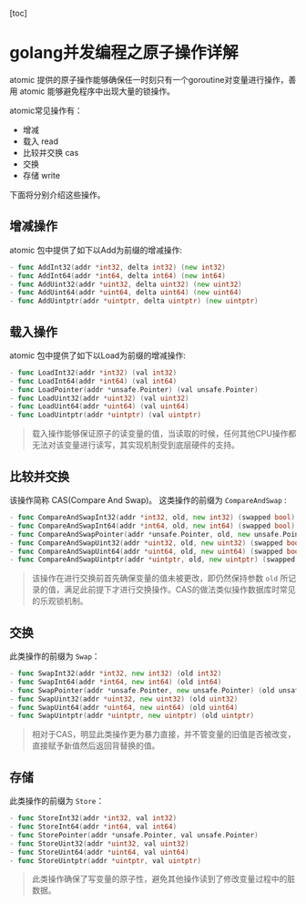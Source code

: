 [toc]

# golang并发编程之原子操作详解

atomic 提供的原子操作能够确保任一时刻只有一个goroutine对变量进行操作，善用 atomic 能够避免程序中出现大量的锁操作。

atomic常见操作有：

- 增减
- 载入 read
- 比较并交换 cas
- 交换
- 存储 write

下面将分别介绍这些操作。

## 增减操作

atomic 包中提供了如下以Add为前缀的增减操作:

```go
- func AddInt32(addr *int32, delta int32) (new int32)
- func AddInt64(addr *int64, delta int64) (new int64)
- func AddUint32(addr *uint32, delta uint32) (new uint32)
- func AddUint64(addr *uint64, delta uint64) (new uint64)
- func AddUintptr(addr *uintptr, delta uintptr) (new uintptr)
```

## 载入操作

atomic 包中提供了如下以Load为前缀的增减操作:

```go
- func LoadInt32(addr *int32) (val int32)
- func LoadInt64(addr *int64) (val int64)
- func LoadPointer(addr *unsafe.Pointer) (val unsafe.Pointer)
- func LoadUint32(addr *uint32) (val uint32)
- func LoadUint64(addr *uint64) (val uint64)
- func LoadUintptr(addr *uintptr) (val uintptr)
```

> 载入操作能够保证原子的读变量的值，当读取的时候，任何其他CPU操作都无法对该变量进行读写，其实现机制受到底层硬件的支持。

## 比较并交换

该操作简称 CAS(Compare And Swap)。 这类操作的前缀为 `CompareAndSwap` :

```go
- func CompareAndSwapInt32(addr *int32, old, new int32) (swapped bool)
- func CompareAndSwapInt64(addr *int64, old, new int64) (swapped bool)
- func CompareAndSwapPointer(addr *unsafe.Pointer, old, new unsafe.Pointer) (swapped bool)
- func CompareAndSwapUint32(addr *uint32, old, new uint32) (swapped bool)
- func CompareAndSwapUint64(addr *uint64, old, new uint64) (swapped bool)
- func CompareAndSwapUintptr(addr *uintptr, old, new uintptr) (swapped bool)
```

> 该操作在进行交换前首先确保变量的值未被更改，即仍然保持参数 `old` 所记录的值，满足此前提下才进行交换操作。CAS的做法类似操作数据库时常见的乐观锁机制。

## 交换

此类操作的前缀为 `Swap`：

```go
- func SwapInt32(addr *int32, new int32) (old int32)
- func SwapInt64(addr *int64, new int64) (old int64)
- func SwapPointer(addr *unsafe.Pointer, new unsafe.Pointer) (old unsafe.Pointer)
- func SwapUint32(addr *uint32, new uint32) (old uint32)
- func SwapUint64(addr *uint64, new uint64) (old uint64)
- func SwapUintptr(addr *uintptr, new uintptr) (old uintptr)
```

> 相对于CAS，明显此类操作更为暴力直接，并不管变量的旧值是否被改变，直接赋予新值然后返回背替换的值。

## 存储

此类操作的前缀为 `Store`：

```go
- func StoreInt32(addr *int32, val int32)
- func StoreInt64(addr *int64, val int64)
- func StorePointer(addr *unsafe.Pointer, val unsafe.Pointer)
- func StoreUint32(addr *uint32, val uint32)
- func StoreUint64(addr *uint64, val uint64)
- func StoreUintptr(addr *uintptr, val uintptr)
```

> 此类操作确保了写变量的原子性，避免其他操作读到了修改变量过程中的脏数据。